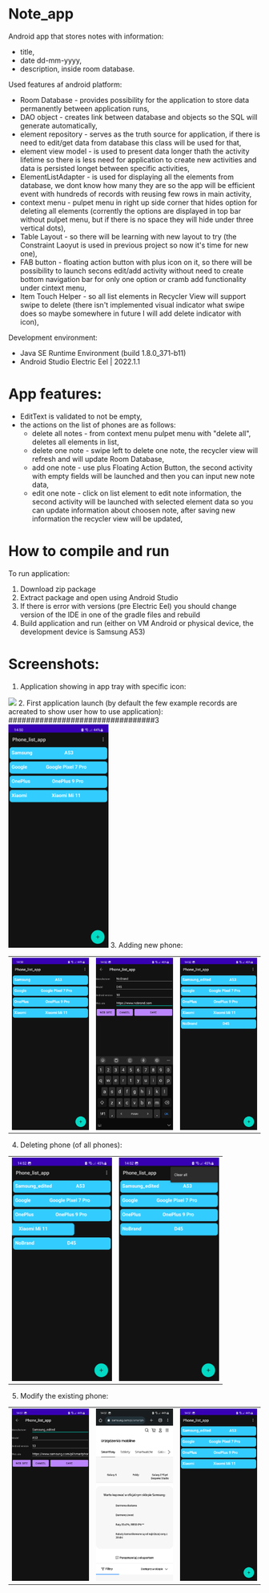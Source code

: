 # Note_app
Android app that stores notes with information:
- title,
- date dd-mm-yyyy,
- description,
inside room database.

Used features af android platform:
- Room Database - provides possibility for the application to store data permanently between application runs,
- DAO object - creates link between database and objects so the SQL will generate automatically,
- element repository - serves as the truth source for application, if there is need to edit/get data from database this class will be used for that,
- element view model - is used to present data longer thath the activity lifetime so there is less need for application to create new activities and data is persisted longet between specific activities,
- ElementListAdapter - is used for displaying all the elements from database, we dont know how many they are so the app will be efficient event with hundreds of records with reusing few rows in main activity,
- context menu - pulpet menu in right up side corner that hides option for deleting all elements (corrently the options are displayed in top bar without pulpet menu, but if there is no space they will hide under three vertical dots),
- Table Layout - so there will be learning with new layout to try (the Constraint Laoyut is used in previous project so now it's time for new one),
- FAB button - floating action button with plus icon on it, so there will be possibility to launch secons edit/add activity without need to create bottom navigation bar for only one option or cramb add functionality under cintext menu,
- Item Touch Helper - so all list elements in Recycler View will support swipe to delete (there isn't implemented visual indicator what swipe does so maybe somewhere in future I will add delete indicator with icon),

Development environment:
- Java SE Runtime Environment (build 1.8.0_371-b11)
- Android Studio Electric Eel | 2022.1.1

# App features:
- EditText is validated to not be empty,
- the actions on the list of phones are as follows:
    - delete all notes - from context menu pulpet menu with "delete all", deletes all elements in list,
    - delete one note - swipe left to delete one note, the recycler view will refresh and will update Room Database,
    - add one note - use plus Floating Action Button, the second activity with empty fields will be launched and then you can input new note data,
    - edit one note - click on list element to edit note information, the second activity will be launched with selected element data so you can update information about choosen note, after saving new information the recycler view will be updated,

# How to compile and run
To run application:
1. Download zip package
2. Extract package and open using Android Studio
3. If there is error with versions (pre Electric Eel) you should change version of the IDE in one of the gradle files and rebuild
4. Build application and run (either on VM Android or physical device, the development device is Samsung A53)

# Screenshots:
1. Application showing in app tray with specific icon:
<img src="https://github.com/RobertNeat/Phone_list_app/blob/main/pistures_res/Screenshot_20230626_105159_One UI Home.png" width="200"/>
2. First application launch (by default the few example records are acreated to show user how to use application):
#################################3
<img src="https://github.com/RobertNeat/Phone_list_app/blob/main/pistures_res/after_launch.png" width="200"/>
3. Adding new phone:


<table>
    <tr>
        <td>    
            <img src="https://github.com/RobertNeat/Phone_list_app/blob/main/pistures_res/after_launch.png" width="200"/>
        </td>   
        <td>
            <img src="https://github.com/RobertNeat/Phone_list_app/blob/main/pistures_res/add%20activity.png" width="200"/>
        </td>   
        <td>
            <img src="https://github.com/RobertNeat/Phone_list_app/blob/main/pistures_res/list_added.png" width="200"/> 
        </td>
    </tr>
</table>
        
4. Deleting phone (of all phones):
<table>
    <tr>
        <td>
            <img src="https://github.com/RobertNeat/Phone_list_app/blob/main/pistures_res/delete_on_swipe.png" width="200"/>
        </td>
        <td>
            <img src="https://github.com/RobertNeat/Phone_list_app/blob/main/pistures_res/after_swipe.png" width="200"/>
        </td>  
    </td>
</table>


5. Modify the existing phone:
<table>
    <tr>
        <td>
            <img src="https://github.com/RobertNeat/Phone_list_app/blob/main/pistures_res/editadd%20activity.png" width="200"/>
        </td>      
        <td>
            <img src="https://github.com/RobertNeat/Phone_list_app/blob/main/pistures_res/implicit_intent_samsung.png" width="200"/>
        </td>
        <td>
            <img src="https://github.com/RobertNeat/Phone_list_app/blob/main/pistures_res/list_edited.png" width="200"/>
        </td>   
    </tr>
</table>
